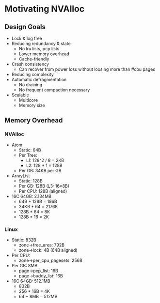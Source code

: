 # Motivating NVAlloc

## Design Goals

- Lock & log free
- Reducing redundancy & state
  - No lru lists, pcp lists
  - Lower memory overhead
  - Cache-friendly
- Crash consistency
  - Can recover from power loss without loosing more than #cpu pages
- Reducing complexity
- Automatic defragmentation
  - No draining
  - No frequent compaction necessary
- Scalable
  - Multicore
  - Memory size


## Memory Overhead

### NVAlloc

- Atom
  - Static: 64B
  - Per Tree:
    - L1: 128^2 / 8 = 2KB
    - L2: 128 * 1 = 128B
  - Per GB: 34KB per GB
- ArrayList
  - Static: 128B
  - Per GB: 128B (L3: 16*8B)
  - Per CPU: 128B (aligned)
- 16C 64GB: 2.134MB
  - 64B + 128B = 196B
  - 34KB * 64 = 2176K
  - 128B * 64 = 8K
  - 128B * 16 = 2K

### Linux

- Static: 832B
  - zone->free_area: 792B
  - zone->lock: 4B (64B aligned)
- Per CPU:
  - zone->per_cpu_pagesets: 256B
- Per GB: 8MB
  - page->pcp_list: 16B
  - page->buddy_list: 16B
- 16C 64GB: 512.1MB
  - 832B
  - 256 * 16B = 4K
  - 64 * 8MB = 512MB
